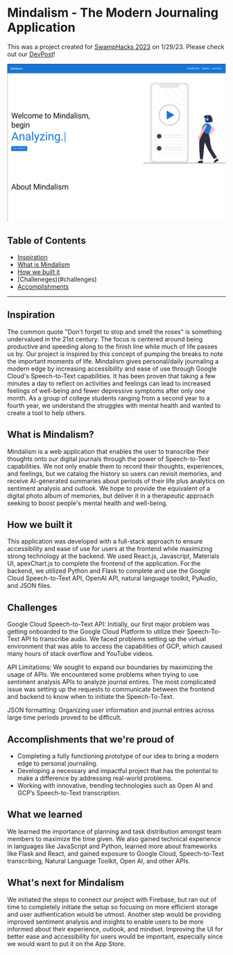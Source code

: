 # Mindalism - The Modern Journaling Application

This was a project created for [SwampHacks 2023](https://2023.swamphacks.com/) on 1/29/23. Please check out our [DevPost](https://devpost.com/software/mindalism)!

![](https://github.com/Antonio-Villarreal/Mindalism/blob/main/mindalism/Screenshot_20230129_073140.png)

## Table of Contents
- [Inspiration](#inspiration)
- [What is Mindalism](#what-is-mindalism)
- [How we built it](#how-we-built-it)
- [Challeneges)(#challenges)
- [Accomplishments](#accomplishments)

---

## Inspiration
The common quote "Don't forget to stop and smell the roses" is something undervalued in the 21st century. The focus is centered around being productive and speeding along to the finish line while much of life passes us by. Our project is inspired by this concept of pumping the breaks to note the important moments of life. Mindalism gives personal/daily journaling a modern edge by increasing accessibility and ease of use through Google Cloud's Speech-to-Text capabilities. It has been proven that taking a few minutes a day to reflect on activities and feelings can lead to increased feelings of well-being and fewer depressive symptoms after only one month. As a group of college students ranging from a second year to a fourth year, we understand the struggles with mental health and wanted to create a tool to help others.

## What is Mindalism?
Mindalism is a web application that enables the user to transcribe their thoughts onto our digital journals through the power of Speech-to-Text capabilities. We not only enable them to record their thoughts, experiences, and feelings, but we catalog the history so users can revisit memories, and receive AI-generated summaries about periods of their life plus analytics on sentiment analysis and outlook. We hope to provide the equivalent of a digital photo album of memories, but deliver it in a therapeutic approach seeking to boost people's mental health and well-being.

## How we built it
This application was developed with a full-stack approach to ensure accessibility and ease of use for users at the frontend while maximizing strong technology at the backend. We used React.js, Javascript, Materials UI, apexChart.js to complete the frontend of the application. For the backend, we utilized Python and Flask to complete and use the Google Cloud Speech-to-Text API, OpenAI API, natural language toolkit, PyAudio, and JSON files.

## Challenges
Google Cloud Speech-to-Text API: 
Initially, our first major problem was getting onboarded to the Google Cloud Platform to utilize their Speech-To-Text API to transcribe audio. We faced problems setting up the virtual environment that was able to access the capabilities of GCP, which caused many hours of stack overflow and YouTube videos.

API Limitations: 
We sought to expand our boundaries by maximizing the usage of APIs. We encountered some problems when trying to use sentiment analysis APIs to analyze journal entires. The most complicated issue was setting up the requests to communicate between the frontend and backend to know when to initiate the Speech-To-Text.

JSON formatting: 
Organizing user information and journal entries across large time periods proved to be difficult.

## Accomplishments that we're proud of
- Completing a fully functioning prototype of our idea to bring a modern edge to personal journaling.
- Developing a necessary and impactful project that has the potential to make a difference by addressing real-world problems.
- Working with innovative, trending technologies such as Open AI and GCP’s Speech-to-Text transcription.

## What we learned
We learned the importance of planning and task distribution amongst team members to maximize the time given. We also gained technical experience in languages like JavaScript and Python, learned more about frameworks like Flask and React, and gained exposure to Google Cloud, Speech-to-Text transcribing, Natural Language Toolkit, Open AI, and other APIs.

## What's next for Mindalism
We initiated the steps to connect our project with Firebase, but ran out of time to completely initiate the setup so focusing on more efficient storage and user authentication would be utmost. Another step would be providing improved sentiment analysis and insights to enable users to be more informed about their experience, outlook, and mindset. Improving the UI for better ease and accessibility for users would be important, especially since we would want to put it on the App Store.
